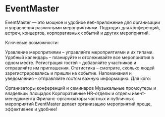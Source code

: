 # EventMaster
EventMaster — это мощное и удобное веб-приложение для организации и управления различными мероприятиями. Подходит для конференций, встреч, концертов, корпоративных событий и других мероприятий.

Ключевые возможности:

Уравление меропритиями – управляйте мероприятиями и их типами.
Удобный календарь – планируйте и отслеживайте все мероприятия в одном месте.
Регистрация гостей – добавляйте участников и отправляйте им приглашения.
Статистика – смотрите, сколько людей зарегистрировались и пришли на событие.
Напоминания и уведомления – отправляйте гостям важную информацию.
Для кого:

Организаторы конференций и семинаров
Музыкальные промоутеры и владельцы площадок
Корпоративные HR-отделы и отделы ивент-менеджмента
Фриланс-организаторы частных и публичных мероприятий
EventMaster делает организацию мероприятий проще, эффективнее и удобнее! 
